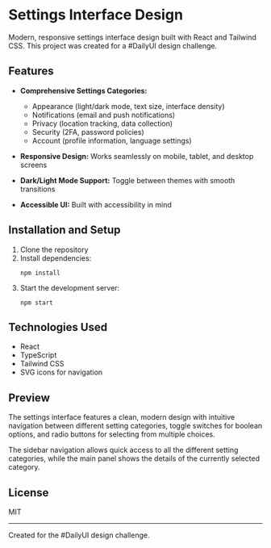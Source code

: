 # Settings Interface Design

Modern, responsive settings interface design built with React and Tailwind CSS. This project was created for a #DailyUI design challenge.

## Features

- **Comprehensive Settings Categories:**
  - Appearance (light/dark mode, text size, interface density)
  - Notifications (email and push notifications)
  - Privacy (location tracking, data collection)
  - Security (2FA, password policies)
  - Account (profile information, language settings)

- **Responsive Design:** Works seamlessly on mobile, tablet, and desktop screens
- **Dark/Light Mode Support:** Toggle between themes with smooth transitions
- **Accessible UI:** Built with accessibility in mind

## Installation and Setup

1. Clone the repository
2. Install dependencies:
   ```
   npm install
   ```
3. Start the development server:
   ```
   npm start
   ```

## Technologies Used

- React
- TypeScript
- Tailwind CSS
- SVG icons for navigation

## Preview

The settings interface features a clean, modern design with intuitive navigation between different setting categories, toggle switches for boolean options, and radio buttons for selecting from multiple choices.

The sidebar navigation allows quick access to all the different setting categories, while the main panel shows the details of the currently selected category.

## License

MIT

---
Created for the #DailyUI design challenge. 